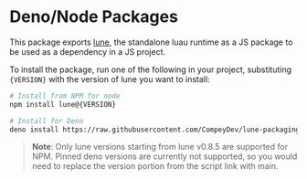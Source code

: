 # Deno/Node Packages

This package exports [lune](https://github.com/lune-org/lune), the standalone
luau runtime as a JS package to be used as a dependency in a JS project.

To install the package, run one of the following in your project, substituting
`{VERSION}` with the version of lune you want to install:

```sh
# Install from NPM for node
npm install lune@{VERSION}

# Install for Deno
deno install https://raw.githubusercontent.com/CompeyDev/lune-packaging/v{VERSION}/package/js/bin/lune.ts
```

> **Note**: Only lune versions starting from lune v0.8.5 are supported for NPM.
> Pinned deno versions are currently not supported, so you would need to replace
> the version portion from the script link with main.
